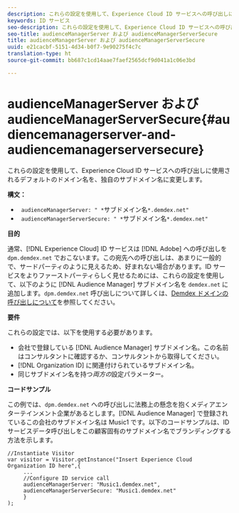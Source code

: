 ```yaml
---
description: これらの設定を使用して、Experience Cloud ID サービスへの呼び出しに使用されるデフォルトのドメイン名を、独自のサブドメイン名に変更します。
keywords: ID サービス
seo-description: これらの設定を使用して、Experience Cloud ID サービスへの呼び出しに使用されるデフォルトのドメイン名を、独自のサブドメイン名に変更します。
seo-title: audienceManagerServer および audienceManagerServerSecure
title: audienceManagerServer および audienceManagerServerSecure
uuid: e21cacbf-5151-4d34-b0f7-9e90275f4c7c
translation-type: ht
source-git-commit: bb687c1cd14aae7faef2565dcf9d041a1c06e3bd

---
```



# audienceManagerServer および audienceManagerServerSecure{#audiencemanagerserver-and-audiencemanagerserversecure}

これらの設定を使用して、Experience Cloud ID サービスへの呼び出しに使用されるデフォルトのドメイン名を、独自のサブドメイン名に変更します。

**構文：**

* ` audienceManagerServer: " *`サブドメイン名`*.demdex.net"`
* ` audienceManagerServerSecure: " *`サブドメイン名`*.demdex.net"`

**目的**

通常、[!DNL Experience Cloud] ID サービスは [!DNL Adobe] への呼び出しを `dpm.demdex.net` でおこないます。この宛先への呼び出しは、あまりに一般的で、サードパーティのように見えるため、好まれない場合があります。ID サービスをよりファーストパーティらしく見せるためには、これらの設定を使用して、以下のように [!DNL Audience Manager] サブドメイン名を `demdex.net` に追加します。`dpm.demdex.net` 呼び出しについて詳しくは、[Demdex ドメインの呼び出しについて](https://marketing.adobe.com/resources/help/ja_JP/aam/demdex-calls.html)を参照してください。

**要件**

これらの設定では、以下を使用する必要があります。

* 会社で登録している [!DNL Audience Manager] サブドメイン名。この名前はコンサルタントに確認するか、コンサルタントから取得してください。
* [!DNL Organization ID] に関連付けられているサブドメイン名。
* 同じサブドメイン名を持つ*両方の*設定パラメーター。

**コードサンプル**

この例では、`dpm.demdex.net` への呼び出しに法務上の懸念を抱くメディアエンターテインメント企業があるとします。[!DNL Audience Manager] で登録されているこの会社のサブドメイン名は Music1 です。以下のコードサンプルは、ID サービスデータ呼び出しをこの顧客固有のサブドメイン名でブランディングする方法を示します。

```
//Instantiate Visitor 
var visitor = Visitor.getInstance("Insert Experience Cloud Organization ID here",{ 
     ... 
     //Configure ID service call 
     audienceManagerServer: "Music1.demdex.net", 
     audienceManagerServerSecure: "Music1.demdex.net" 
     } 
);
```

